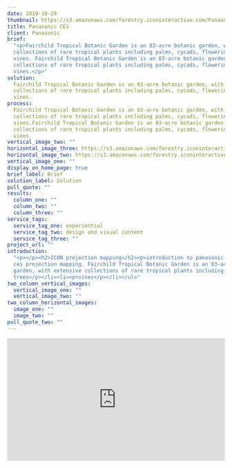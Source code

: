 ```yaml
---
date: 2019-10-29
thumbnail: https://s3.amazonaws.com/forestry.iconinteractive.com/Panasonic.008.jpeg
title: Panasonic CES
client: Panasonic
brief:
  "<p>Fairchild Tropical Botanic Garden is an 83-acre botanic garden, with extensive
  collections of rare tropical plants including palms, cycads, flowering trees, and
  vines. Fairchild Tropical Botanic Garden is an 83-acre botanic garden, with extensive
  collections of rare tropical plants including palms, cycads, flowering trees, and
  vines.</p>"
solution:
  Fairchild Tropical Botanic Garden is an 83-acre botanic garden, with extensive
  collections of rare tropical plants including palms, cycads, flowering trees, and
  vines.
process:
  Fairchild Tropical Botanic Garden is an 83-acre botanic garden, with extensive
  collections of rare tropical plants including palms, cycads, flowering trees, and
  vines.Fairchild Tropical Botanic Garden is an 83-acre botanic garden, with extensive
  collections of rare tropical plants including palms, cycads, flowering trees, and
  vines.
vertical_image_two: ""
horizontal_image_three: https://s3.amazonaws.com/forestry.iconinteractive.com/Panasonic.007.jpeg
horizontal_image_two: https://s3.amazonaws.com/forestry.iconinteractive.com/Panasonic.006.jpeg
vertical_image_one: ""
display_on_home_page: true
brief_label: Brief
solution_label: Solution
pull_quote: ""
results:
  column_one: ""
  column_two: ""
  column_three: ""
service_tags:
  service_tag_one: experiential
  service_tag_two: design and visual content
  service_tag_three: ""
project_url: ""
introduction:
  "<p></p><h2>ICON projection mapping</h2><p>introduction to panasonic
  ces projection mapping. Fairchild Tropical Botanic Garden is an 83-acre botanic
  garden, with extensive collections of rare tropical plants including:</p><ul><li><p>palms</p></li><li><p>cycads</p></li><li><p>flowering
  trees</p></li><li><p>vines</p></li></ul>"
two_column_vertical_images:
  vertical_image_one: ""
  vertical_image_two: ""
two_column_horizontal_images:
  image_one: ""
  image_two: ""
pull_quote_two: ""
---
```


<div style="padding:56.25% 0 0 0;position:relative;"><iframe src="https://player.vimeo.com/video/89785909?title=0&byline=0&portrait=0" style="position:absolute;top:0;left:0;width:100%;height:100%;" frameborder="0" allow="fullscreen" allowfullscreen></iframe></div><script src="https://player.vimeo.com/api/player.js"></script>
